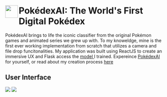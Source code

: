 <span align="left">
  <img src="https://ia800505.us.archive.org/14/items/PokemonIcon/pokemon%20icon.png" width=40 align="left" />
  <h1 align="left">PokédexAI: The World's First Digital Pokédex</h1>
</span>

<p>
  PokédexAI brings to life the iconic classifier from the original Pokémon games and animated series we grew up with. 
  To my knoweldge, mine is the first ever working implementation from scratch that utilizes a camera and file drop funcitonalities.
  My application was built using ReactJS to create an immersive UX and Flask access the 
  <span>
    <a href="https://github.com/jose-c-campos/PokedexAI-Neural-Network">
      model
    </a>
  </span>I trained.  
  Expereince 
  <span>
    <a href="https://www.pokedex-ai.com/">
      PokédexAI
    </a>       
  </span> for yourself, or read about my creation process 
  <span>
    <a href="https://jose-c-campos.medium.com/pok%C3%A9dexai-how-i-created-the-first-working-digital-pok%C3%A9dex-from-scratch-18f426cd84db">
      here
    </a>
  </span>
  
</p>

## User Interface

<img src="https://github.com/user-attachments/assets/e7f6deac-7506-4877-b957-a795c726b7d3" />
<img src="https://github.com/user-attachments/assets/0cafa846-d58d-473a-ade6-6f878e0281ce" />
